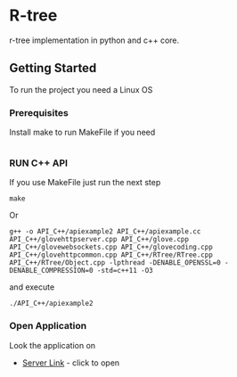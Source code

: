 # R-tree
r-tree implementation in python and c++ core.

## Getting Started
To run the project you need a Linux OS

### Prerequisites

Install make to run MakeFile if you need
```

```

### RUN C++ API
If you use MakeFile just run the next step
```
make
```
Or
```
g++ -o API_C++/apiexample2 API_C++/apiexample.cc API_C++/glovehttpserver.cpp API_C++/glove.cpp API_C++/glovewebsockets.cpp API_C++/glovecoding.cpp API_C++/glovehttpcommon.cpp API_C++/RTree/RTree.cpp API_C++/RTree/Object.cpp -lpthread -DENABLE_OPENSSL=0 -DENABLE_COMPRESSION=0 -std=c++11 -O3
```
and execute
```
./API_C++/apiexample2
```

### Open Application
Look the application on

* [Server Link](http://127.0.0.1:8080/) - click to open

